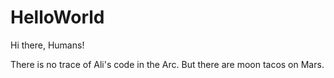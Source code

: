 # HelloWorld

Hi there, Humans!

There is no trace of Ali's code in the Arc.
But there are moon tacos on Mars.
